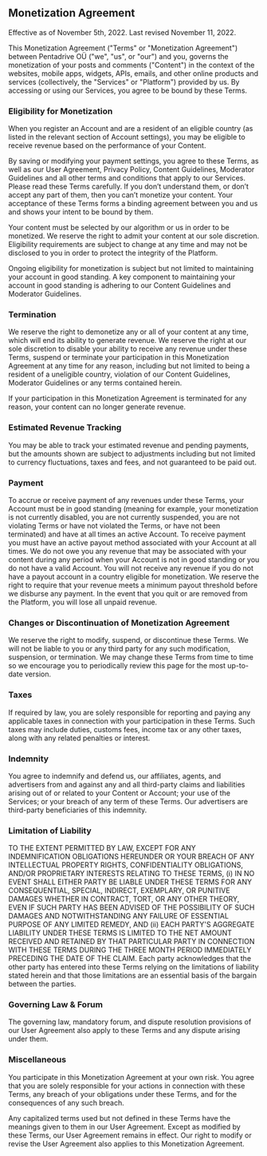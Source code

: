 Monetization Agreement
----------------------

Effective as of November 5th, 2022. Last revised November 11, 2022.

This Monetization Agreement ("Terms" or "Monetization Agreement") between Pentadrive OÜ ("we", "us", or "our") and you, governs the monetization of your posts and comments ("Content") in the context of the websites, mobile apps, widgets, APIs, emails, and other online products and services (collectively, the "Services" or "Platform") provided by us. By accessing or using our Services, you agree to be bound by these Terms.

### Eligibility for Monetization

When you register an Account and are a resident of an eligible country (as listed in the relevant section of Account settings), you may be eligible to receive revenue based on the performance of your Content.

By saving or modifying your payment settings, you agree to these Terms, as well as our User Agreement, Privacy Policy, Content Guidelines, Moderator Guidelines and all other terms and conditions that apply to our Services. Please read these Terms carefully. If you don’t understand them, or don’t accept any part of them, then you can’t monetize your content. Your acceptance of these Terms forms a binding agreement between you and us and shows your intent to be bound by them.

Your content must be selected by our algorithm or us in order to be monetized. We reserve the right to admit your content at our sole discretion. Eligibility requirements are subject to change at any time and may not be disclosed to you in order to protect the integrity of the Platform.

Ongoing eligibility for monetization is subject but not limited to maintaining your account in good standing. A key component to maintaining your account in good standing is adhering to our Content Guidelines and Moderator Guidelines.

### Termination

We reserve the right to demonetize any or all of your content at any time, which will end its ability to generate revenue. We reserve the right at our sole discretion to disable your ability to receive any revenue under these Terms, suspend or terminate your participation in this Monetization Agreement at any time for any reason, including but not limited to being a resident of a uneligible country, violation of our Content Guidelines, Moderator Guidelines or any terms contained herein.

If your participation in this Monetization Agreement is terminated for any reason, your content can no longer generate revenue.

### Estimated Revenue Tracking

You may be able to track your estimated revenue and pending payments, but the amounts shown are subject to adjustments including but not limited to currency fluctuations, taxes and fees, and not guaranteed to be paid out.

### Payment

To accrue or receive payment of any revenues under these Terms, your Account must be in good standing (meaning for example, your monetization is not currently disabled, you are not currently suspended, you are not violating Terms or have not violated the Terms, or have not been terminated) and have at all times an active Account. To receive payment you must have an active payout method associated with your Account at all times. We do not owe you any revenue that may be associated with your content during any period when your Account is not in good standing or you do not have a valid Account. You will not receive any revenue if you do not have a payout account in a country eligible for monetization. We reserve the right to require that your revenue meets a minimum payout threshold before we disburse any payment. In the event that you quit or are removed from the Platform, you will lose all unpaid revenue.

### Changes or Discontinuation of Monetization Agreement

We reserve the right to modify, suspend, or discontinue these Terms. We will not be liable to you or any third party for any such modification, suspension, or termination. We may change these Terms from time to time so we encourage you to periodically review this page for the most up-to-date version.

### Taxes

If required by law, you are solely responsible for reporting and paying any applicable taxes in connection with your participation in these Terms. Such taxes may include duties, customs fees, income tax or any other taxes, along with any related penalties or interest.

### Indemnity

You agree to indemnify and defend us, our affiliates, agents, and advertisers from and against any and all third-party claims and liabilities arising out of or related to your Content or Account; your use of the Services; or your breach of any term of these Terms. Our advertisers are third-party beneficiaries of this indemnity.

### Limitation of Liability

TO THE EXTENT PERMITTED BY LAW, EXCEPT FOR ANY INDEMNIFICATION OBLIGATIONS HEREUNDER OR YOUR BREACH OF ANY INTELLECTUAL PROPERTY RIGHTS, CONFIDENTIALITY OBLIGATIONS, AND/OR PROPRIETARY INTERESTS RELATING TO THESE TERMS, (i) IN NO EVENT SHALL EITHER PARTY BE LIABLE UNDER THESE TERMS FOR ANY CONSEQUENTIAL, SPECIAL, INDIRECT, EXEMPLARY, OR PUNITIVE DAMAGES WHETHER IN CONTRACT, TORT, OR ANY OTHER THEORY, EVEN IF SUCH PARTY HAS BEEN ADVISED OF THE POSSIBILITY OF SUCH DAMAGES AND NOTWITHSTANDING ANY FAILURE OF ESSENTIAL PURPOSE OF ANY LIMITED REMEDY, AND (ii) EACH PARTY'S AGGREGATE LIABILITY UNDER THESE TERMS IS LIMITED TO THE NET AMOUNT RECEIVED AND RETAINED BY THAT PARTICULAR PARTY IN CONNECTION WITH THESE TERMS DURING THE THREE MONTH PERIOD IMMEDIATELY PRECEDING THE DATE OF THE CLAIM. Each party acknowledges that the other party has entered into these Terms relying on the limitations of liability stated herein and that those limitations are an essential basis of the bargain between the parties.

### Governing Law & Forum

The governing law, mandatory forum, and dispute resolution provisions of our User Agreement also apply to these Terms and any dispute arising under them.

### Miscellaneous

You participate in this Monetization Agreement at your own risk. You agree that you are solely responsible for your actions in connection with these Terms, any breach of your obligations under these Terms, and for the consequences of any such breach.

Any capitalized terms used but not defined in these Terms have the meanings given to them in our User Agreement. Except as modified by these Terms, our User Agreement remains in effect. Our right to modify or revise the User Agreement also applies to this Monetization Agreement.
